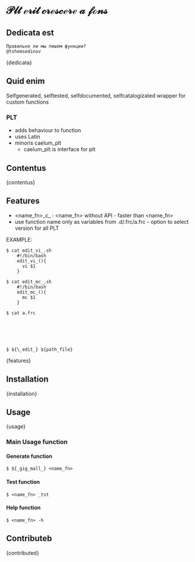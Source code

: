 # $\mathscr{Plt\ erit\ crescere\ a\ fons}$

## Dedicata est

    Правильно ли мы пишем функции?
    @tshemsedinov
{dedicata}
## Quid enim

Selfgenerated, selftested, selfdocumented, selfcatalogizated wrapper for custom functions

### PLT
- adds behaviour to function
- uses Latin
- minoris caelum_plt
  - caelum_plt is interface for plt

## Contentus

{contentus}

## Features

- <name_fn>\_c_ : <name_fn> without API - faster than <name_fn>
- use function name only as variables from .d/.frc/a.frc - option to select version for all PLT

EXAMPLE:

    $ cat edit_vi_.sh
        #!/bin/bash
        edit_vi_(){
          vi $1
        }

    $ cat edit_mc_.sh
        #!/bin/bash
        edit_mc_(){
          mc $1
        }

    $ cat a.frc
        
        
        

        

    $ ${\_edit_} ${path_file}

{features}

## Installation

{installation}

## Usage

{usage}


### Main Usage function
#### Generate function
    $ ${_gig_mall_} <name_fn>
#### Test function
    $ <name_fn> _tst
#### Help function
    $ <name_fn> -h 

## Contributeb

{contributed}